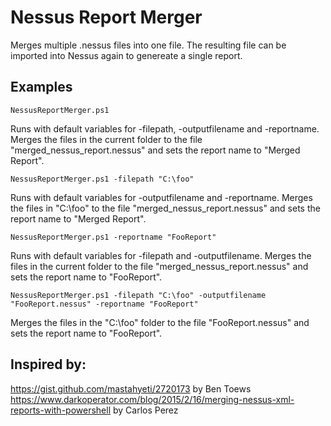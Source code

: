 # Nessus Report Merger

Merges multiple .nessus files into one file.  The resulting file can be imported into Nessus again to genereate a single report.

## Examples
`NessusReportMerger.ps1`

Runs with default variables for -filepath, -outputfilename and -reportname.
Merges the files in the current folder to the file "merged_nessus_report.nessus" and sets the report name to "Merged Report".

`NessusReportMerger.ps1 -filepath "C:\foo"`

Runs with default variables for -outputfilename and -reportname.
Merges the files in "C:\foo" to the file "merged_nessus_report.nessus" and sets the report name to "Merged Report".

`NessusReportMerger.ps1 -reportname "FooReport"`

Runs with default variables for -filepath and -outputfilename.
Merges the files in the current folder to the file "merged_nessus_report.nessus" and sets the report name to "FooReport".

`NessusReportMerger.ps1 -filepath "C:\foo" -outputfilename "FooReport.nessus" -reportname "FooReport"`

Merges the files in the "C:\foo" folder to the file "FooReport.nessus" and sets the report name to "FooReport".

## Inspired by:
https://gist.github.com/mastahyeti/2720173 by Ben Toews
https://www.darkoperator.com/blog/2015/2/16/merging-nessus-xml-reports-with-powershell by Carlos Perez
